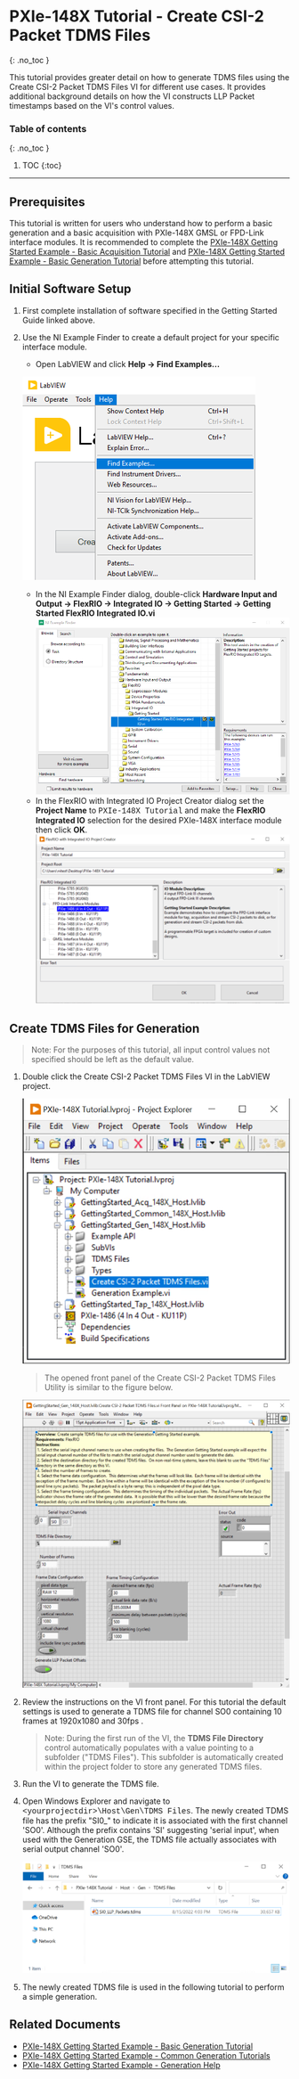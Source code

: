 # PXIe-148X Tutorial - Create CSI-2 Packet TDMS Files
{: .no_toc }

This tutorial provides greater detail on how to generate TDMS files using the Create CSI-2 Packet TDMS Files VI for different use cases. It provides additional background details on how the VI constructs LLP Packet timestamps based on the VI's control values. 

### Table of contents
{: .no_toc }

1. TOC
{:toc}

---

## Prerequisites 
This tutorial is written for users who understand how to perform a basic generation and a basic acquisition with PXIe-148X GMSL or FPD-Link interface modules. It is recommended to complete the [PXIe-148X Getting Started Example - Basic Acquisition Tutorial](gse-acq-basic.md) and [PXIe-148X Getting Started Example - Basic Generation Tutorial](gse-gen-basic.md) before attempting this tutorial.

## Initial Software Setup

1.  First complete installation of software specified in the Getting Started Guide linked above.
2.  Use the NI Example Finder to create a default project for your specific interface module.
    - Open LabVIEW and click **Help -> Find Examples...**
    
    ![Open NI Example Finder](../../images/LabVIEW-Help-FindExamples.png)
    - In the NI Example Finder dialog, double-click **Hardware Input and Output -> FlexRIO -> Integrated IO -> Getting Started -> Getting Started FlexRIO Integrated IO.vi**
    ![NI Example Finder](../../images/NIExampleFinder-GSEFlexRIOWithIntegratedIO.png)
    - In the FlexRIO with Integrated IO Project Creator dialog set the **Project Name** to <font face = "courier new">PXIe-148X Tutorial</font> and make the **FlexRIO Integrated IO** selection for the desired PXIe-148X interface module then click **OK**.
    ![FlexRIO with Integrated IO Project Creator](../../images/FlexRIOWithIntegratedIOProjectCreator-1486-PXIe-148XTutorial.png)

## Create TDMS Files for Generation
> Note: For the purposes of this tutorial, all input control values not specified should be left as the default value.

1. Double click the Create CSI-2 Packet TDMS Files VI in the LabVIEW project.

    ![Open Create CSI-2 Packet TDMS Files VI](../../images/PXIe-148X-CreateTDMS-Project.png)

    > The opened front panel of the Create CSI-2 Packet TDMS Files Utility is similar to the figure below.

    ![Open Create CSI-2 Packet TDMS Files Front Panel](../../images/PXIe-148X-CreateTDMS-FrontPanel.png)

2.  Review the instructions on the VI front panel. For this tutorial the default settings is used to generate a TDMS file for channel SO0 containing 10 frames at 1920x1080 and 30fps .

    > Note: During the first run of the VI, the **TDMS File Directory** control automatically populates with a value pointing to a subfolder (\"TDMS Files\"). This subfolder is automatically created within the project folder to store any generated TDMS files.

3.  Run the VI to generate the TDMS file.

4.  Open Windows Explorer and navigate to <font face = "courier new">\<yourprojectdir\>\\Host\\Gen\\TDMS Files</font>. The newly created TDMS file has the prefix "SI0_" to indicate it is associated with the first channel 'SO0'. Although the prefix contains 'SI' suggesting 'serial input', when used with the Generation GSE, the TDMS file actually associates with serial output channel 'SO0'.

    ![Create CSI-2 Packet TDMS Files Explorer View](../../images/PXIe-148X-CreateTDMS-ExplorerView.png)

5. The newly created TDMS file is used in the following tutorial to perform a simple generation.


## Related Documents
- [PXIe-148X Getting Started Example - Basic Generation Tutorial](./gse-gen-basic.md)
- [PXIe-148X Getting Started Example - Common Generation Tutorials](./gse-gen-common.md)
- [PXIe-148X Getting Started Example - Generation Help](../../reference/gettingstartedexample/gse-gen-help.md) 
  
